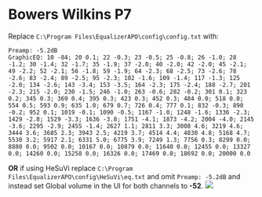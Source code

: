 # Bowers Wilkins P7
Replace `C:\Program Files\EqualizerAPO\config\config.txt` with:
```
Preamp: -5.2dB
GraphicEQ: 10 -84; 20 0.1; 22 -0.3; 23 -0.5; 25 -0.8; 26 -1.0; 28 -1.2; 30 -1.4; 32 -1.7; 35 -1.9; 37 -2.0; 40 -2.0; 42 -2.0; 45 -2.1; 49 -2.2; 52 -2.1; 56 -1.8; 59 -1.9; 64 -2.3; 68 -2.5; 73 -2.6; 78 -2.6; 83 -2.4; 89 -2.5; 95 -2.3; 102 -1.6; 109 -1.4; 117 -1.3; 125 -2.0; 134 -2.6; 143 -3.4; 153 -3.5; 164 -2.3; 175 -2.4; 188 -2.7; 201 -2.3; 215 -2.0; 230 -1.5; 246 -1.0; 263 -0.6; 282 -0.2; 301 0.1; 323 0.2; 345 0.3; 369 0.4; 395 0.3; 423 0.3; 452 0.3; 484 0.0; 518 0.0; 554 0.5; 593 0.9; 635 1.0; 679 0.7; 726 0.4; 777 0.1; 832 -0.3; 890 -0.2; 952 0.1; 1019 -0.1; 1090 -0.5; 1167 -1.0; 1248 -1.6; 1336 -2.3; 1429 -2.8; 1529 -3.3; 1636 -3.8; 1751 -4.1; 1873 -4.2; 2004 -4.0; 2145 -3.6; 2295 -2.9; 2455 -1.4; 2627 1.1; 2811 3.3; 3008 4.6; 3219 4.6; 3444 3.6; 3685 2.3; 3943 2.5; 4219 3.7; 4514 4.4; 4830 4.8; 5168 4.7; 5530 3.2; 5917 2.1; 6331 5.0; 6775 3.9; 7249 1.3; 7756 0.3; 8299 0.0; 8880 0.0; 9502 0.0; 10167 0.0; 10879 0.0; 11640 0.0; 12455 0.0; 13327 0.0; 14260 0.0; 15258 0.0; 16326 0.0; 17469 0.0; 18692 0.0; 20000 0.0
```
**OR** if using HeSuVi replace `C:\Program Files\EqualizerAPO\config\HeSuVi\eq.txt` and omit `Preamp: -5.2dB` and instead set Global volume in the UI for both channels to **-52**.
![](https://raw.githubusercontent.com/jaakkopasanen/AutoEq/master/results/Innerfidelity%202017/innerfidelity/onear/Bowers%20Wilkins%20P7/Bowers%20Wilkins%20P7.png)